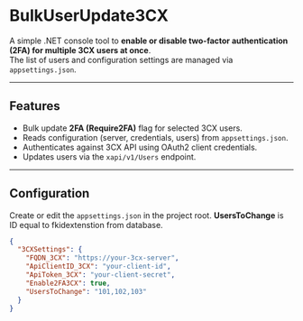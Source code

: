 # BulkUserUpdate3CX

A simple .NET console tool to **enable or disable two-factor authentication (2FA) for multiple 3CX users at once**.  
The list of users and configuration settings are managed via `appsettings.json`.

---

## Features
- Bulk update **2FA (Require2FA)** flag for selected 3CX users.
- Reads configuration (server, credentials, users) from `appsettings.json`.
- Authenticates against 3CX API using OAuth2 client credentials.
- Updates users via the `xapi/v1/Users` endpoint.

---

## Configuration

Create or edit the `appsettings.json` in the project root. **UsersToChange** is ID equal to fkidextenstion from database.

```json
{
  "3CXSettings": {
    "FQDN_3CX": "https://your-3cx-server",
    "ApiClientID_3CX": "your-client-id",
    "ApiToken_3CX": "your-client-secret",
    "Enable2FA3CX": true,
    "UsersToChange": "101,102,103"
  }
}
